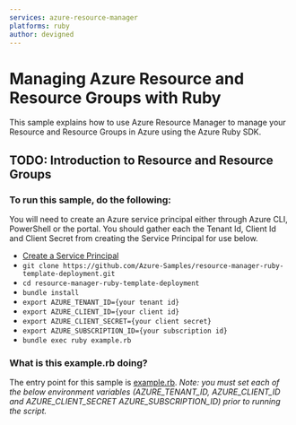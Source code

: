 ```yaml
---
services: azure-resource-manager
platforms: ruby
author: devigned
---
```


# Managing Azure Resource and Resource Groups with Ruby

This sample explains how to use Azure Resource Manager to manage your Resource and Resource Groups in Azure using the
Azure Ruby SDK.

## TODO: Introduction to Resource and Resource Groups

### To run this sample, do the following:

You will need to create an Azure service principal either through Azure CLI, PowerShell or the portal. You should gather
each the Tenant Id, Client Id and Client Secret from creating the Service Principal for use below.

- [Create a Service Principal](https://azure.microsoft.com/en-us/documentation/articles/resource-group-authenticate-service-principal/#authenticate-with-password---azure-cli)
- `git clone https://github.com/Azure-Samples/resource-manager-ruby-template-deployment.git`
- `cd resource-manager-ruby-template-deployment`
- `bundle install`
- `export AZURE_TENANT_ID={your tenant id}`
- `export AZURE_CLIENT_ID={your client id}`
- `export AZURE_CLIENT_SECRET={your client secret}`
- `export AZURE_SUBSCRIPTION_ID={your subscription id}`
- `bundle exec ruby example.rb`

### What is this example.rb doing?

The entry point for this sample is [example.rb](https://github.com/azure-samples/resource-manager-ruby-resources-and-groups/blob/master/example.rb).
*Note: you must set each of the below environment variables (AZURE_TENANT_ID, AZURE_CLIENT_ID and AZURE_CLIENT_SECRET
AZURE_SUBSCRIPTION_ID) prior to running the script.*
